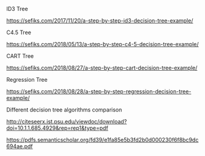 ID3 Tree

https://sefiks.com/2017/11/20/a-step-by-step-id3-decision-tree-example/

C4.5 Tree

https://sefiks.com/2018/05/13/a-step-by-step-c4-5-decision-tree-example/

CART Tree

https://sefiks.com/2018/08/27/a-step-by-step-cart-decision-tree-example/

Regression Tree

https://sefiks.com/2018/08/28/a-step-by-step-regression-decision-tree-example/

Different decision tree algorithms comparison

http://citeseerx.ist.psu.edu/viewdoc/download?doi=10.1.1.685.4929&rep=rep1&type=pdf

https://pdfs.semanticscholar.org/fd39/e1fa85e5b3fd2b0d000230f6f8bc9dc694ae.pdf
